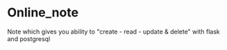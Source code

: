 # Online_note
Note which gives you ability to "create - read - update &amp; delete" with flask and postgresql

